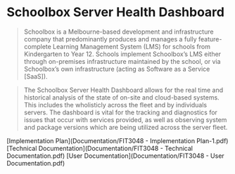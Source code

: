 #  Schoolbox Server Health Dashboard

> Schoolbox is a Melbourne-based development and infrastructure company that predominantly produces and manages a fully feature-complete Learning Management System (LMS) for schools from Kindergarten to Year 12. Schools implement Schoolbox’s LMS either through on-premises infrastructure maintained by the school, or via Schoolbox’s own infrastructure (acting as Software as a Service [SaaS]). 

>The Schoolbox Server Health Dashboard allows for the real time and historical analysis of the state of on-site and cloud-based systems. This includes the wholisticly across the fleet and by individuals servers. The dashboard is vital for the tracking and diagnostics for issues that occur with services provided, as well as observing system and package versions which are being utilized across the server fleet. 

[Implementation Plan](Documentation/FIT3048 - Implementation Plan-1.pdf)
[Technical Documentation](Documentation/FIT3048 - Technical Documentation.pdf)
[User Documentation](Documentation/FIT3048 - User Documentation.pdf)
